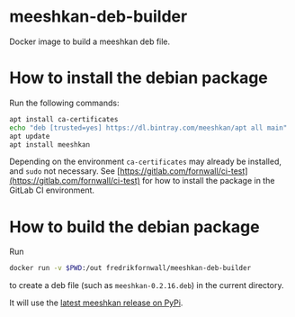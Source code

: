 # meeshkan-deb-builder
Docker image to build a meeshkan deb file.

# How to install the debian package
Run the following commands:

```sh
apt install ca-certificates
echo "deb [trusted=yes] https://dl.bintray.com/meeshkan/apt all main" | sudo tee -a /etc/apt/sources.list
apt update
apt install meeshkan
```

Depending on the environment `ca-certificates` may already be installed, and `sudo` not necessary. See [https://gitlab.com/fornwall/ci-test](https://gitlab.com/fornwall/ci-test) for how to install the package in the GitLab CI environment.

# How to build the debian package
Run

```sh
docker run -v $PWD:/out fredrikfornwall/meeshkan-deb-builder
```

to create a deb file (such as `meeshkan-0.2.16.deb`) in the current directory.

It will use the [latest meeshkan release on PyPi](https://pypi.org/project/meeshkan/).
